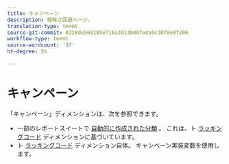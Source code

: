 ```yaml
---
title: キャンペーン
description: 曖昧さ回避ページ。
translation-type: tm+mt
source-git-commit: 0328de560185e716a3913080feda9cd078e0f206
workflow-type: tm+mt
source-wordcount: '37'
ht-degree: 5%

---
```



# キャンペーン

「キャンペーン」ディメンションは、次を参照できます。

* 一部のレポートスイートで [自動的に作成された分類](../c-classifications2/c-classifications.md) 。 これは、ト [ラッキングコード](tracking-code.md) ディメンションに基づいています。
* ト [ラッキングコード](tracking-code.md) ディメンション自体。 [](/help/implement/vars/page-vars/campaign.md) キャンペーン実装変数を使用します。
